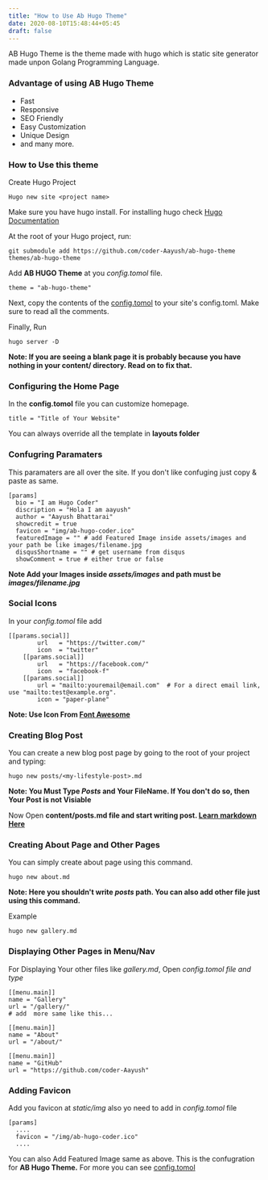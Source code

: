 ```yaml
---
title: "How to Use Ab Hugo Theme"
date: 2020-08-10T15:48:44+05:45
draft: false
---
```


AB Hugo Theme is the theme made with hugo which is static site generator made unpon Golang Programming Language.

### Advantage of using AB Hugo Theme

- Fast
- Responsive
- SEO Friendly
- Easy Customization
- Unique Design
- and many more.

### How to Use this theme

Create Hugo Project

```
Hugo new site <project name>
```

Make sure you have hugo install. For installing hugo check [Hugo Documentation](https://gohugo.io/getting-started/installing#readout)

At the root of your Hugo project, run:

```
git submodule add https://github.com/coder-Aayush/ab-hugo-theme themes/ab-hugo-theme
```

Add **AB HUGO Theme** at you _config.tomol_ file.

```
theme = "ab-hugo-theme"
```

Next, copy the contents of the [config.tomol](exampleSite/config.tomol) to your site's config.toml. Make sure to read all the comments.

Finally, Run

```
hugo server -D
```

**Note: If you are seeing a blank page it is probably because you have nothing in your content/ directory. Read on to fix that.**

### Configuring the Home Page

In the **config.tomol** file you can customize homepage.

```
title = "Title of Your Website"
```

You can always override all the template in **layouts folder**

### Confugring Paramaters

This paramaters are all over the site. If you don't like confuging just copy & paste as same.

```
[params]
  bio = "I am Hugo Coder"
  discription = "Hola I am aayush"
  author = "Aayush Bhattarai"
  showcredit = true
  favicon = "img/ab-hugo-coder.ico"
  featuredImage = "" # add Featured Image inside assets/images and your path be like images/filename.jpg
  disqusShortname = "" # get username from disqus
  showComment = true # either true or false
```

**Note Add your Images inside _assets/images_ and path must be _images/filename.jpg_**

### Social Icons

In your _config.tomol_ file add

```
[[params.social]]
        url   = "https://twitter.com/"
        icon  = "twitter"
    [[params.social]]
        url   = "https://facebook.com/"
        icon  = "facebook-f"
    [[params.social]]
        url = "mailto:youremail@email.com"  # For a direct email link, use "mailto:test@example.org".
        icon = "paper-plane"
```

**Note: Use Icon From [Font Awesome](https://fontawesome.com/v4.7.0/icons/)**

### Creating Blog Post

You can create a new blog post page by going to the root of your project and typing:

```
hugo new posts/<my-lifestyle-post>.md
```

**Note: You Must Type _Posts_ and Your FileName. If You don't do so, then Your Post is not Visiable**

Now Open **content/posts<my-lifestyle-post>.md file and start writing post. [Learn markdown Here](https://guides.github.com/features/mastering-markdown/)**

### Creating About Page and Other Pages

You can simply create about page using this command.

```
hugo new about.md
```

**Note: Here you shouldn't write _posts_ path. You can also add other file just using this command.**

Example

```
hugo new gallery.md
```

### Displaying Other Pages in Menu/Nav

For Displaying Your other files like _gallery.md_, Open _config.tomol file and type_

```
[[menu.main]]
name = "Gallery"
url = "/gallery/"
# add  more same like this...

[[menu.main]]
name = "About"
url = "/about/"

[[menu.main]]
name = "GitHub"
url = "https://github.com/coder-Aayush"
```

### Adding Favicon

Add you favicon at _static/img_ also yo need to add in _config.tomol_ file

```hugo
[params]
  ....
  favicon = "/img/ab-hugo-coder.ico"
  ....
```

You can also Add Featured Image same as above.
This is the confugration for **AB Hugo Theme.** For more you can see [config.tomol]()

